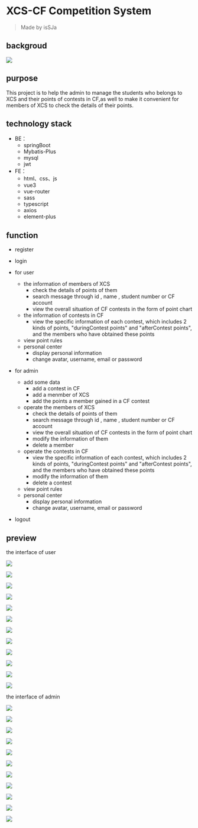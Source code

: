 # XCS-CF Competition System

> Made by isSJa

## backgroud

![](doc-img\notice.jpg)

## purpose

This project is to help the admin to manage the students who belongs to XCS and their points of contests in CF,as well to make it convenient for members of XCS to check the details of their points.

## technology stack

- BE：
  - springBoot
  - Mybatis-Plus
  - mysql
  - jwt
- FE：
  - html、css、js
  - vue3
  - vue-router
  - sass
  - typescript
  - axios
  - element-plus

## function

* register

* login

* for user
  
  * the information of members of XCS
    * check the details of points of them
    * search message through id , name , student number or CF account 
    * view the overall situation of CF contests in the form of point chart
  * the information of contests in CF
    * view the specific information of each contest, which includes 2 kinds of points, "duringContest points" and "afterContest points", and the members who have obtained these points
  * view point rules
  * personal center
    * display personal information
    * change avatar, username, email or password

* for admin
  
  * add some data
    * add a contest in CF
    * add a menmber of XCS
    * add the points a member gained in a CF contest
  * operate the members of XCS
    * check the details of points of them
    * search message through id , name , student number or CF account
    * view the overall situation of CF contests in the form of point chart
    * modify the information of them
    * delete a member
  * operate the contests in CF
    * view the specific information of each contest, which includes 2 kinds of points, "duringContest points" and "afterContest points", and the members who have obtained these points
    * modify the information of them
    * delete a contest
  * view point rules
  * personal center
    * display personal information
    * change avatar, username, email or password

* logout 

## preview

the interface of user

![](doc-img\user-index.jpg)

![](doc-img\user-index2.jpg)

![](doc-img\user-student.jpg)

![](doc-img\user-student-sort.jpg)

![](doc-img\user-student-detai.jpg)

![](doc-img\user-student-search.jpg)

![](doc-img\user-student-overall.jpg)

![](doc-img\user-contest.jpg)

![](doc-img\user-contest-detail.jpg)

![](doc-img\user-rules.jpg)

![](doc-img\user-rules2.jpg)

![](doc-img\user-personal.jpg)

the interface of admin

![](doc-img\admin-index.jpg)

![](doc-img\admin-add1.jpg)

![](doc-img\admin-add2.jpg)

![](doc-img\admin-student.jpg)

![](doc-img\admin-student-edit.jpg)

![](doc-img\admin-student-delete.jpg)

![](doc-img\admin-contest.jpg)

![](doc-img/admin-contest-detail.jpg)

![](doc-img\admin-contest-edit.jpg)

![](doc-img\admin-contest-delete.jpg)

![](doc-img/admin-personal.jpg)
